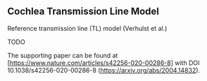 ## Cochlea Transmission Line Model


Reference transmission line (TL) model (Verhulst et al.)


TODO

The supporting paper can be found at [https://www.nature.com/articles/s42256-020-00286-8] with DOI 10.1038/s42256-020-00286-8 (https://arxiv.org/abs/2004.14832).

